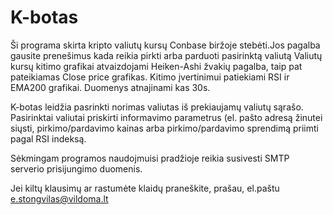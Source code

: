 # K-botas
Ši programa skirta kripto valiutų kursų Conbase biržoje stebėti.Jos pagalba gausite prenešimus kada reikia pirkti arba parduoti pasirinktą valiutą
Valiutų kursų kitimo grafikai atvaizdojami Heiken-Ashi žvakių pagalba, taip pat pateikiamas Close price grafikas. Kitimo įvertinimui patiekiami RSI ir EMA200 grafikai. Duomenys atnajinami kas 30s.

K-botas leidžia pasrinkti norimas valiutas iš prekiaujamų valiutų sąrašo. Pasirinktai valiutai priskirti informavimo parametrus (el. pašto adresą žinutei siųsti, pirkimo/pardavimo kainas arba pirkimo/pardavimo sprendimą priimti pagal RSI indeksą.

Sėkmingam programos naudojmuisi pradžioje reikia susivesti SMTP serverio prisijungimo duomenis.

Jei kiltų klausimų ar rastumėte klaidų praneškite, prašau, el.paštu e.stongvilas@vildoma.lt


